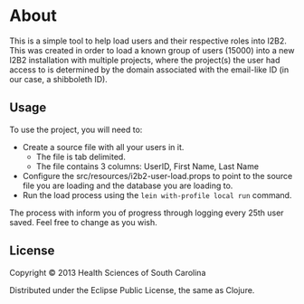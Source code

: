 # About

This is a simple tool to help load users and their respective roles into I2B2.  This was created in order to load a known group of users (15000)
into a new I2B2 installation with multiple projects, where the project(s) the user had access to is determined by the domain associated with the
email-like ID (in our case, a shibboleth ID).

## Usage

To use the project, you will need to:

* Create a source file with all your users in it.
    * The file is tab delimited.
    * The file contains 3 columns: UserID, First Name, Last Name
* Configure the src/resources/i2b2-user-load.props to point to the source file you are loading and the database you are loading to.
* Run the load process using the ``lein with-profile local run`` command.

The process with inform you of progress through logging every 25th user saved.  Feel free to change as you wish.

## License

Copyright © 2013 Health Sciences of South Carolina

Distributed under the Eclipse Public License, the same as Clojure.
